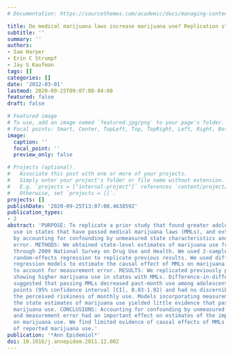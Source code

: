 ```yaml
---
# Documentation: https://sourcethemes.com/academic/docs/managing-content/

title: Do medical marijuana laws increase marijuana use? Replication study and extension
subtitle: ''
summary: ''
authors:
- Sam Harper
- Erin C Strumpf
- Jay S Kaufman
tags: []
categories: []
date: '2012-03-01'
lastmod: 2020-09-25T09:07:08-04:00
featured: false
draft: false

# Featured image
# To use, add an image named `featured.jpg/png` to your page's folder.
# Focal points: Smart, Center, TopLeft, Top, TopRight, Left, Right, BottomLeft, Bottom, BottomRight.
image:
  caption: ''
  focal_point: ''
  preview_only: false

# Projects (optional).
#   Associate this post with one or more of your projects.
#   Simply enter your project's folder or file name without extension.
#   E.g. `projects = ["internal-project"]` references `content/project/deep-learning/index.md`.
#   Otherwise, set `projects = []`.
projects: []
publishDate: '2020-09-25T13:07:08.463859Z'
publication_types:
- 2
abstract: 'PURPOSE: To replicate a prior study that found greater adolescent marijuana
  use in states that have passed medical marijuana laws (MMLs), and extend this analysis
  by accounting for confounding by unmeasured state characteristics and measurement
  error. METHODS: We obtained state-level estimates of marijuana use from the 2002
  through 2009 National Survey on Drug Use and Health. We used 2-sample t-tests and
  random-effects regression to replicate previous results. We used difference-in-differences
  regression models to estimate the causal effect of MMLs on marijuana use, and simulations
  to account for measurement error. RESULTS: We replicated previously published results
  showing higher marijuana use in states with MMLs. Difference-in-differences estimates
  suggested that passing MMLs decreased past-month use among adolescents by 0.53 percentage
  points (95% confidence interval [CI], 0.03-1.02) and had no discernible effect on
  the perceived riskiness of monthly use. Models incorporating measurement error in
  the state estimates of marijuana use yielded little evidence that passing MMLs affects
  marijuana use. CONCLUSIONS: Accounting for confounding by unmeasured state characteristics
  and measurement error had an important effect on estimates of the impact of MMLs
  on marijuana use. We find limited evidence of causal effects of MMLs on measures
  of reported marijuana use.'
publication: '*Ann Epidemiol*'
doi: 10.1016/j.annepidem.2011.12.002
---
```

